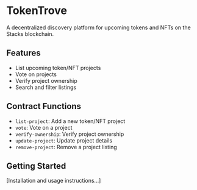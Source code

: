 # TokenTrove
A decentralized discovery platform for upcoming tokens and NFTs on the Stacks blockchain.

## Features
- List upcoming token/NFT projects
- Vote on projects
- Verify project ownership
- Search and filter listings

## Contract Functions
- `list-project`: Add a new token/NFT project
- `vote`: Vote on a project
- `verify-ownership`: Verify project ownership
- `update-project`: Update project details
- `remove-project`: Remove a project listing

## Getting Started
[Installation and usage instructions...]
